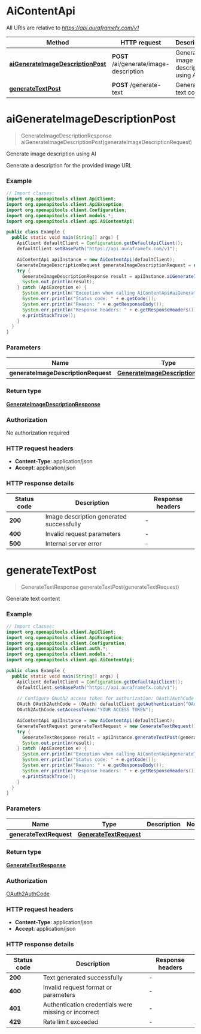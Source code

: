 # AiContentApi

All URIs are relative to *https://api.auraframefx.com/v1*

| Method                                                                               | HTTP request                            | Description                         |
|--------------------------------------------------------------------------------------|-----------------------------------------|-------------------------------------|
| [**aiGenerateImageDescriptionPost**](AiContentApi.md#aiGenerateImageDescriptionPost) | **POST** /ai/generate/image-description | Generate image description using AI |
| [**generateTextPost**](AiContentApi.md#generateTextPost)                             | **POST** /generate-text                 | Generate text content               |

<a id="aiGenerateImageDescriptionPost"></a>

# **aiGenerateImageDescriptionPost**

> GenerateImageDescriptionResponse aiGenerateImageDescriptionPost(generateImageDescriptionRequest)

Generate image description using AI

Generate a description for the provided image URL

### Example

```java
// Import classes:
import org.openapitools.client.ApiClient;
import org.openapitools.client.ApiException;
import org.openapitools.client.Configuration;
import org.openapitools.client.models.*;
import org.openapitools.client.api.AiContentApi;

public class Example {
  public static void main(String[] args) {
    ApiClient defaultClient = Configuration.getDefaultApiClient();
    defaultClient.setBasePath("https://api.auraframefx.com/v1");

    AiContentApi apiInstance = new AiContentApi(defaultClient);
    GenerateImageDescriptionRequest generateImageDescriptionRequest = new GenerateImageDescriptionRequest(); // GenerateImageDescriptionRequest | 
    try {
      GenerateImageDescriptionResponse result = apiInstance.aiGenerateImageDescriptionPost(generateImageDescriptionRequest);
      System.out.println(result);
    } catch (ApiException e) {
      System.err.println("Exception when calling AiContentApi#aiGenerateImageDescriptionPost");
      System.err.println("Status code: " + e.getCode());
      System.err.println("Reason: " + e.getResponseBody());
      System.err.println("Response headers: " + e.getResponseHeaders());
      e.printStackTrace();
    }
  }
}
```

### Parameters

| Name                                | Type                                                                      | Description | Notes |
|-------------------------------------|---------------------------------------------------------------------------|-------------|-------|
| **generateImageDescriptionRequest** | [**GenerateImageDescriptionRequest**](GenerateImageDescriptionRequest.md) |             |       |

### Return type

[**GenerateImageDescriptionResponse**](GenerateImageDescriptionResponse.md)

### Authorization

No authorization required

### HTTP request headers

- **Content-Type**: application/json
- **Accept**: application/json

### HTTP response details

| Status code | Description                              | Response headers |
|-------------|------------------------------------------|------------------|
| **200**     | Image description generated successfully | -                |
| **400**     | Invalid request parameters               | -                |
| **500**     | Internal server error                    | -                |

<a id="generateTextPost"></a>

# **generateTextPost**

> GenerateTextResponse generateTextPost(generateTextRequest)

Generate text content

### Example

```java
// Import classes:
import org.openapitools.client.ApiClient;
import org.openapitools.client.ApiException;
import org.openapitools.client.Configuration;
import org.openapitools.client.auth.*;
import org.openapitools.client.models.*;
import org.openapitools.client.api.AiContentApi;

public class Example {
  public static void main(String[] args) {
    ApiClient defaultClient = Configuration.getDefaultApiClient();
    defaultClient.setBasePath("https://api.auraframefx.com/v1");
    
    // Configure OAuth2 access token for authorization: OAuth2AuthCode
    OAuth OAuth2AuthCode = (OAuth) defaultClient.getAuthentication("OAuth2AuthCode");
    OAuth2AuthCode.setAccessToken("YOUR ACCESS TOKEN");

    AiContentApi apiInstance = new AiContentApi(defaultClient);
    GenerateTextRequest generateTextRequest = new GenerateTextRequest(); // GenerateTextRequest | 
    try {
      GenerateTextResponse result = apiInstance.generateTextPost(generateTextRequest);
      System.out.println(result);
    } catch (ApiException e) {
      System.err.println("Exception when calling AiContentApi#generateTextPost");
      System.err.println("Status code: " + e.getCode());
      System.err.println("Reason: " + e.getResponseBody());
      System.err.println("Response headers: " + e.getResponseHeaders());
      e.printStackTrace();
    }
  }
}
```

### Parameters

| Name                    | Type                                              | Description | Notes |
|-------------------------|---------------------------------------------------|-------------|-------|
| **generateTextRequest** | [**GenerateTextRequest**](GenerateTextRequest.md) |             |       |

### Return type

[**GenerateTextResponse**](GenerateTextResponse.md)

### Authorization

[OAuth2AuthCode](../README.md#OAuth2AuthCode)

### HTTP request headers

- **Content-Type**: application/json
- **Accept**: application/json

### HTTP response details

| Status code | Description                                          | Response headers |
|-------------|------------------------------------------------------|------------------|
| **200**     | Text generated successfully                          | -                |
| **400**     | Invalid request format or parameters                 | -                |
| **401**     | Authentication credentials were missing or incorrect | -                |
| **429**     | Rate limit exceeded                                  | -                |

